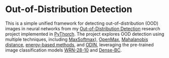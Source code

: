 # Out-of-Distribution Detection
This is a simple unified framework for detecting out-of-distribution (OOD) images in neural networks from my [Out-of-Distribution Detection](https://drive.google.com/file/d/1iYIQB629sgECxraShk7qWKXwe9dYhi2e/view?usp=sharing)  research project implemented in [PyThorch](https://pytorch.org). The project explores OOD detection using multiple
techniques, including [MaxSoftmax](https://arxiv.org/abs/1610.02136)), [OpenMax](https://arxiv.org/abs/1511.06233), [Mahalanobis distance](https://arxiv.org/abs/1807.03888), [energy-based methods](https://arxiv.org/abs/2010.03759), and [ODIN](https://arxiv.org/abs/1706.02690), leveraging the pre-trained image classification models [WRN-28-10](https://arxiv.org/abs/1605.07146) and [Dense-BC](https://arxiv.org/abs/1608.06993).
